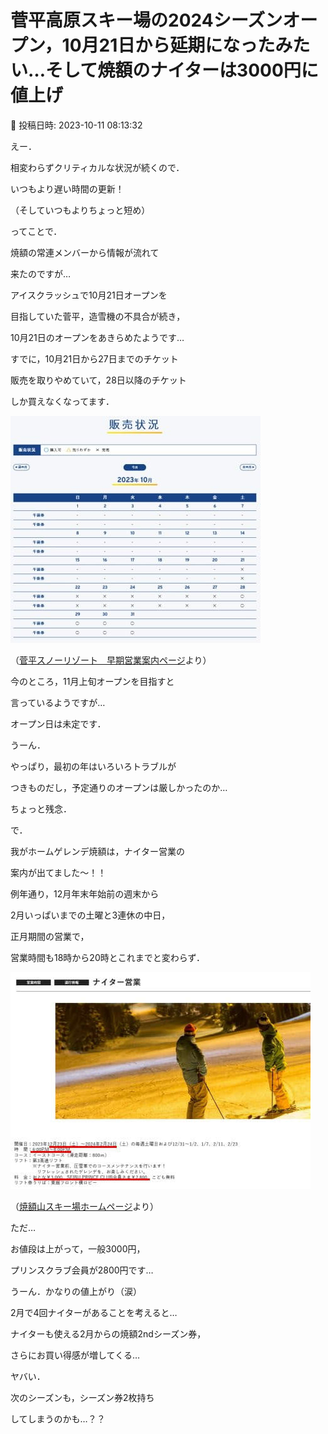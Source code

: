 # 菅平高原スキー場の2024シーズンオープン，10月21日から延期になったみたい…そして焼額のナイターは3000円に値上げ

📅 投稿日時: 2023-10-11 08:13:32

えー．


相変わらずクリティカルな状況が続くので．


いつもより遅い時間の更新！


（そしていつもよりちょっと短め）





ってことで．


焼額の常連メンバーから情報が流れて


来たのですが…





アイスクラッシュで10月21日オープンを


目指していた菅平，造雪機の不具合が続き，


10月21日のオープンをあきらめたようです…





すでに，10月21日から27日までのチケット


販売を取りやめていて，28日以降のチケット


しか買えなくなってます．







![6ca247a51d9899f3c43aa69f19c2d630.jpg](images/6ca247a51d9899f3c43aa69f19c2d630.jpg)




（[菅平スノーリゾート　早期営業案内ページ](https://sugadaira-snowresort.com/earlyseason/)より）





今のところ，11月上旬オープンを目指すと


言っているようですが…


オープン日は未定です．


うーん．


やっぱり，最初の年はいろいろトラブルが


つきものだし，予定通りのオープンは厳しかったのか…


ちょっと残念．





で．


我がホームゲレンデ焼額は，ナイター営業の


案内が出てました～！！





例年通り，12月年末年始前の週末から


2月いっぱいまでの土曜と3連休の中日，


正月期間の営業で，


営業時間も18時から20時とこれまでと変わらず．




![7a5bb19f2c39a63cc1743b58810ff60a.jpg](images/7a5bb19f2c39a63cc1743b58810ff60a.jpg)




（[焼額山スキー場ホームページ](https://www.princehotels.co.jp/ski/shiga/informations/night_ski_1/)より）





ただ…


お値段は上がって，一般3000円，


プリンスクラブ会員が2800円です…


うーん．かなりの値上がり（涙）





2月で4回ナイターがあることを考えると…


ナイターも使える2月からの焼額2ndシーズン券，


さらにお買い得感が増してくる…





ヤバい．


次のシーズンも，シーズン券2枚持ち


してしまうのかも…？？
